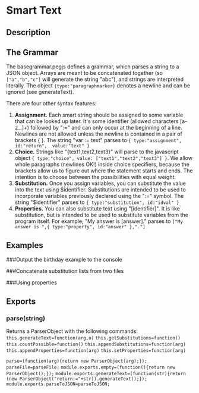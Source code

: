 Smart Text
=====

Description
---

The Grammar
---

The basegrammar.pegjs defines a grammar, which parses a string to a JSON object.
Arrays are meant to be concatenated together (so `["a","b","c"]` will generate the string
"abc"), and strings are interpreted literally. The object `{type:"paragraphmarker}` denotes
a newline and can be ignored (see generateText).

There are four other syntax features:
 1. **Assignment.** Each smart string should be assigned to some variable that can be looked
up later. It's some identifier (allowed characters [a-z\_.]+) followed by ":=" and can only
occur at the beginning of a line. Newlines are not allowed unless the newline is contained in a 
pair of brackets { }. The string "var := text" parses to `{ type:"assignment", id:"return", 
value:"text" }`
 2. **Choice.** Strings like "{text1,text2,text3}" will parse to the javascript object `{ type:"choice", value:
["text1","text2","text3"] }`. We allow whole paragraphs (newlines OK!) inside choice 
specifiers, because the brackets allow us to figure out where the statement starts and 
ends. The intention is to choose between the possibilities with equal weight.
 3. **Substitution.** Once you assign variables, you can substitute the value into the text
using $identifier. Substitutions are intended to be used to incorporate variables
previously declared using the ":=" symbol. The string "$identifier" parses to 
`{ type:"substitution", id:"idval" }`
 4. **Properties.** You can also substitute text using "[identifier]". It is like substitution,
but is intended to be used to substitute variables from the program itself. For example,
"My answer is [answer]." parses to `["My answer is ",{ type:"property", id:"answer" },"."]`

Examples
---

###Output the birthday example to the console

###Concatenate substitution lists from two files

###Using properties

Exports
---


### parse(string)

Returns a ParserObject with the following commands:
`this.generateText=function(arg,o)`
`this.getSubstitutions=function()`
`this.countPossible=function()`
`this.appendSubstitutions=function(arg)`
`this.appendProperties=function(arg)`
`this.setProperties=function(arg)`



`parse=(function(arg){return new ParserObject(arg);});`
`parseFile=parseFile;`
`module.exports.empty=(function(){return new ParserObject();});`
`module.exports.generateText=(function(str){return (new ParserObject("return:="+str)).generateText();});`
`module.exports.parseToJSON=parseToJSON;`
